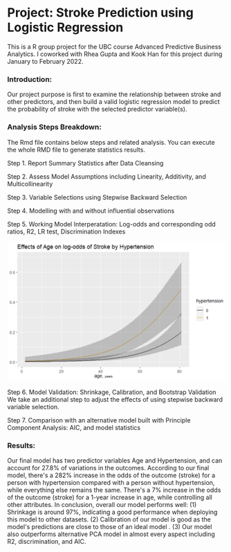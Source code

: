 # Project: Stroke Prediction using Logistic Regression

This is a R group project for the UBC course Advanced Predictive Business Analytics. I coworked with Rhea Gupta and Kook Han for this project during January to February 2022.

### Introduction:
Our project purpose is first to examine the relationship between stroke and other predictors, and then build a valid logistic regression model to predict the probability of stroke with the selected predictor variable(s).

### Analysis Steps Breakdown:
The Rmd file contains below steps and related analysis. You can execute the whole RMD file to generate statistics results.

Step 1. Report Summary Statistics after Data Cleansing

Step 2. Assess Model Assumptions including Linearity, Additivity, and Multicollinearity

Step 3. Variable Selections using Stepwise Backward Selection

Step 4. Modelling with and without influential observations

Step 5. Working Model Interperatation: Log-odds and corresponding odd ratios, R2, LR test, Discrimination Indexes
<p align = 'center'>
<img src = 'https://github.com/vivianddyu/LogisticRegression/blob/main/Age_on_Stroke_by_Hypertension.PNG?raw=true'>
</p>

Step 6. Model Validation: Shrinkage, Calibration, and Bootstrap Validation
We take an additional step to adjust the effects of using stepwise backward variable selection.

Step 7. Comparison with an alternative model built with Principle Component Analysis: AIC, and model statistics

### Results:
Our final model has two predictor variables Age and Hypertension, and can account for 27.8% of variations in the outcomes. According to our final model, there's a 282% increase in the odds of the outcome (stroke) for a person with hypertension compared with a person without hypertension, while everything else remains the same. There's a 7% increase in the odds of the outcome (stroke) for a 1-year increase in age, while controlling all other attributes.
In conclusion, overall our model performs well: (1) Shrinkage is around 97%, indicating a good performance when deploying this model to other datasets. (2) Calibration of our model is good as the model's predictions are close to those of an ideal model . (3) Our model also outperforms alternative PCA model in almost every aspect including R2, discrimination, and AIC.
